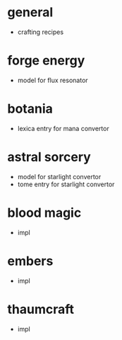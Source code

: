 # general
* crafting recipes

# forge energy
* model for flux resonator

# botania
* lexica entry for mana convertor

# astral sorcery
* model for starlight convertor
* tome entry for starlight convertor

# blood magic
* impl

# embers
* impl

# thaumcraft
* impl
